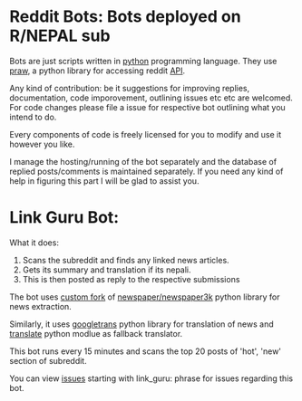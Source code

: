 Reddit Bots: Bots deployed on R/NEPAL sub
========================================

Bots are just scripts written in [python](https://python.org) programming language.
They use [praw,](http://praw.readthedocs.io) a python library for accessing reddit [API](https://google.com/search?q=What+is+application+programming+interface).

Any kind of contribution: be it suggestions for improving replies, documentation, code imporovement, outlining issues etc etc are welcomed. 
For code changes please file a issue for respective bot outlining what you intend to do.

Every components of code is freely licensed for you to modify and use it however you like. 

I manage the hosting/running of the bot separately and the database of replied posts/comments is maintained separately. If you need any kind of help in figuring this part I will be glad to assist you.

# Link Guru Bot:
What it does:

1. Scans the subreddit and finds any linked news articles.
2. Gets its summary and translation if its nepali.
3. This is then posted as reply to the respective submissions

The bot uses [custom fork](https://github.com/pykancha/newspaper3k_wrapper) of [newspaper/newspaper3k](https://github.com/codelucas/newspaper) python library for news extraction. 

Similarly, it uses [googletrans](https://github.com/ssut/py-googletrans) python library for translation of news and [translate](https://github.com/terryyin/translate-python) python modlue as fallback translator.

This bot runs every 15 minutes and scans the top 20 posts of 'hot', 'new' section of subreddit.

You can view [issues](https://github.com/pykancha/reddit-bots/issues) starting with link_guru: phrase for issues regarding this bot.

